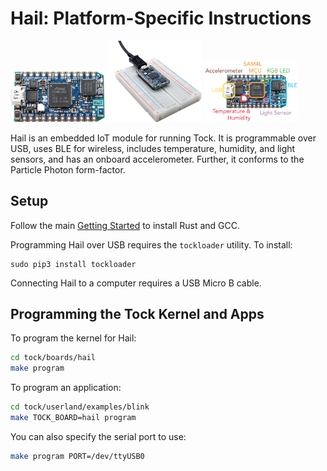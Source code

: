Hail: Platform-Specific Instructions
=====================================

<img src="media/hail_reva_noheaders_1000x536.jpg" width="30%">
<img src="media/hail_breadboard_1000x859.jpg" width="30%">
<img src="media/hail_reva_noheaders_labeled.png" width="30%">

Hail is an embedded IoT module for running Tock.
It is programmable over USB, uses BLE for wireless, includes
temperature, humidity, and light sensors, and has an onboard accelerometer.
Further, it conforms to the Particle Photon form-factor.

Setup
-----

Follow the main [Getting Started](../../doc/Getting_Started.md) to install Rust
and GCC.

Programming Hail over USB requires the `tockloader` utility. To install:

    sudo pip3 install tockloader

Connecting Hail to a computer requires a USB Micro B cable.


Programming the Tock Kernel and Apps
------------------------------------

To program the kernel for Hail:

```bash
cd tock/boards/hail
make program
```

To program an application:

```bash
cd tock/userland/examples/blink
make TOCK_BOARD=hail program
```

You can also specify the serial port to use:

```bash
make program PORT=/dev/ttyUSB0
```


